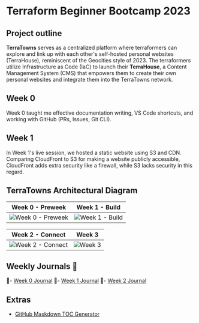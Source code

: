 # Terraform Beginner Bootcamp 2023
## Project outline
**TerraTowns** serves as a centralized platform where terraformers can explore and link up with each other's self-hosted personal websites (TerraHouse), reminiscent of the Geocities style of 2023. The terraformers utilize Infrastructure as Code (IaC) to launch their **TerraHouse**, a Content Management System (CMS) that empowers them to create their own personal websites and integrate them into the TerraTowns network.
## Week 0 
Week 0 taught me effective documentation writing, VS Code shortcuts, and working with GitHub (PRs, Issues, Git CLI).
## Week 1 
In Week 1's live session, we hosted a static website using S3 and CDN. Comparing CloudFront to S3 for making a website publicly accessible, CloudFront adds extra security like a firewall, while S3 lacks security in this regard.

## TerraTowns Architectural Diagram 
| Week 0 - Preweek                    | Week 1 - Build                      |
| ----------------------------------- | ----------------------------------- |
|![Week 0 - Preweek](https://github.com/aungkohtat/terraform-beginner-bootcamp-2023/assets/53327362/b1c1ab6d-9388-40d4-88fa-7a9146a309e1) | ![Week 1 - Build](https://github.com/aungkohtat/terraform-beginner-bootcamp-2023/assets/53327362/a8e2766d-2f15-4fb3-8852-19321f51decc)|

| Week 2 - Connect                    | Week 3                              |
| ----------------------------------- | ----------------------------------- |
|![Week 2 - Connect](https://github.com/aungkohtat/terraform-beginner-bootcamp-2023/assets/53327362/bb51c641-17e3-4252-a19c-8cee7f2931dc)| ![Week 3](https://github.com/aungkohtat/terraform-beginner-bootcamp-2023/assets/53327362/6ec7cdb9-1f2f-4d45-9b6f-b6a07b3dce5d)|




## Weekly Journals 📔
📅- [Week 0 Journal](journal/week0.md)
📅- [Week 1 Journal](journal/week1.md)
📅- [Week 2 Journal](journal/week2.md)
## Extras
- [GitHub Maskdown TOC Generator](https://derlin.github.io/bitdowntoc/)

